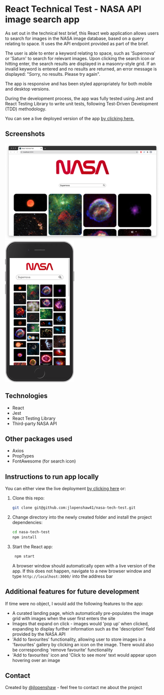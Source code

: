 # React Technical Test - NASA API image search app

As set out in the technical test brief, this React web application allows users to search for images in the NASA image database, based on a query relating to space. It uses the API endpoint provided as part of the brief.

The user is able to enter a keyword relating to space, such as 'Supernova' or 'Saturn' to search for relevant images. Upon clicking the search icon or hitting enter, the search results are displayed in a masonry-style grid. If an invalid keyword is entered and no results are returned, an error message is displayed: "Sorry, no results. Please try again".

The app is responsive and has been styled appropriately for both mobile and desktop versions.

During the development process, the app was fully tested using Jest and React Testing Library to write unit tests, following Test-Driven Development (TDD) methodology.

You can see a live deployed version of the app [by clicking here.](https://nasa-tech-test.vercel.app/)

## Screenshots

![Desktop screenshot](./src/screenshots/screenshot-desktop.png)
![Mobile screenshot](./src/screenshots/screenshot-mobile.png)

## Technologies

- React
- Jest
- React Testing Library
- Third-party NASA API

## Other packages used

- Axios
- PropTypes
- FontAwesome (for search icon)

## Instructions to run app locally

You can either view the live deployment [by clicking here](https://nasa-tech-test.vercel.app/) or:

1. Clone this repo:

    ``` bash
    git clone git@github.com:jlopenshaw41/nasa-tech-test.git
    ```

2. Change directory into the newly created folder and install the project dependencies:

    ``` bash
    cd nasa-tech-test
    npm install
    ```

3. Start the React app:

    ``` bash
     npm start
    ```

    A browser window should automatically open with a live version of the app. If this does not happen, navigate to a new browser window and type `http://localhost:3000/` into the address bar

## Additional features for future development

If time were no object, I would add the following features to the app:

- A curated landing page, which automatically pre-populates the image grid with images when the user first enters the site
- Images that expand on click - images would 'pop up' when clicked, expanding to display further information such as the 'description' field provided by the NASA API
- 'Add to favourites' functionality, allowing user to store images in a 'favourites' gallery by clicking an icon on the image. There would also be corresponding 'remove favourite' functionality
- 'Add to favourites' icon and 'Click to see more' text would appear upon hovering over an image

## Contact

Created by [@jlopenshaw](https://twitter.com/Jlopenshaw) - feel free to contact me about the project
